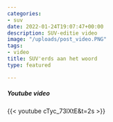 ```yaml
---
categories:
- suv
date: 2022-01-24T19:07:47+00:00
description: SUV-editie video
image: "/uploads/post_video.PNG"
tags:
- video
title: SUV'erds aan het woord
type: featured

---
```

##### Youtube video

{{< youtube cTyc_73lXtE&t=2s >}}